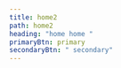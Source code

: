 ```yaml
---
title: home2
path: home2
heading: "home home "
primaryBtn: primary
secondaryBtn: " secondary"
---
```

